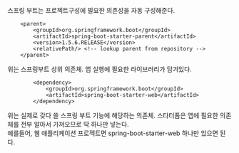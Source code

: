 스프링 부트는 프로젝트구성에 필요한 의존성을 자동 구성해준다.

```
	<parent>
		<groupId>org.springframework.boot</groupId>
		<artifactId>spring-boot-starter-parent</artifactId>
		<version>1.5.6.RELEASE</version>
		<relativePath/> <!-- lookup parent from repository -->
	</parent>
```
위는 스프링부트 상위 의존체. 앱 실행에 필요한 라이브러리가 담겨있다.  

```
		<dependency>
			<groupId>org.springframework.boot</groupId>
			<artifactId>spring-boot-starter-web</artifactId>
		</dependency>
```

위는 실제로 갖다 쓸 스프링 부트 기능에 해당하는 의존체. 스타터폼은 앱에 필요한 의존체를 전부 알아서 가져오므로 딱 하나만 넣는다.  
예를들어, 웹 애플리케이션 프로젝트면 spring-boot-starter-web 하나만 있으면 된다.
